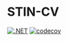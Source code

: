 # STIN-CV

[![.NET](https://github.com/JanReisiegel/STIN-CV/actions/workflows/dotnet.yml/badge.svg)](https://github.com/JanReisiegel/STIN-CV/actions/workflows/dotnet.yml)
[![codecov](https://codecov.io/gh/JanReisiegel/STIN-CV/graph/badge.svg?token=QT92VFEKKE)](https://codecov.io/gh/JanReisiegel/STIN-CV)
